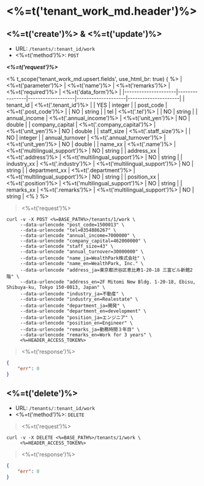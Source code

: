 # <%=t('tenant_work_md.header')%>

## <%=t('create')%> & <%=t('update')%>

- URL: `/tenants/:tenant_id/work`
- <%=t('method')%>: `POST`

***<%=t('request')%>***

<% t_scope('tenant_work_md.upsert.fields', use_html_br: true) { %>
| <%=t('parameter')%> | <%=t('name')%> | <%=t('remarks')%> | <%=t('required')%> | <%=t('data_form')%> |
|---------------------|----------------|-------------------|--------------------|---------------------|
| tenant_id | <%=t('.tenant_id')%> | | YES | integer |
| post_code | <%=t('.post_code')%> | | NO | string |
| tel | <%=t('.tel')%> | | NO | string |
| annual_income | <%=t('.annual_income')%> | <%=t('unit_yen')%> | NO | double |
| company_capital | <%=t('.company_capital')%> | <%=t('unit_yen')%> | NO | double |
| staff_size | <%=t('.staff_size')%> | | NO | integer |
| annual_turnover | <%=t('.annual_turnover')%> | <%=t('unit_yen')%> | NO | double |
| name_xx | <%=t('.name')%> | <%=t('multilingual_support')%> | NO | string |
| address_xx | <%=t('.address')%> | <%=t('multilingual_support')%> | NO | string |
| industry_xx | <%=t('.industry')%> | <%=t('multilingual_support')%> | NO | string |
| department_xx | <%=t('.department')%> | <%=t('multilingual_support')%> | NO | string |
| position_xx | <%=t('.position')%> | <%=t('multilingual_support')%> | NO | string |
| remarks_xx | <%=t('.remarks')%> | <%=t('multilingual_support')%> | NO | string |
<% } %>

> <%=t('request')%>

```shell
curl -v -X POST <%=BASE_PATH%>/tenants/1/work \
     --data-urlencode "post_code=1500013" \
     --data-urlencode "tel=0354886267" \
     --data-urlencode "annual_income=7000000" \
     --data-urlencode "company_capital=462000000" \
     --data-urlencode "staff_size=43" \
     --data-urlencode "annual_turnover=30000000" \
     --data-urlencode "name_ja=WealthPark株式会社" \
     --data-urlencode "name_en=WealthPark, Inc." \
     --data-urlencode "address_ja=東京都渋谷区恵比寿1-20-18 三富ビル新館2階" \
     --data-urlencode "address_en=2F Mitomi New Bldg. 1-20-18, Ebisu, Shibuya-ku, Tokyo 150-0013, Japan" \
     --data-urlencode "industry_ja=不動産" \
     --data-urlencode "industry_en=Realestate" \
     --data-urlencode "department_ja=開発" \
     --data-urlencode "department_en=development" \
     --data-urlencode "position_ja=エンジニア" \
     --data-urlencode "position_en=Engineer" \
     --data-urlencode "remarks_ja=勤務時間３年目" \
     --data-urlencode "remarks_en=Work for 3 years" \
     <%=HEADER_ACCESS_TOKEN%>
```

> <%=t('response')%>

```json
{
    "err": 0
}
```

## <%=t('delete')%>

- URL: `/tenants/:tenant_id/work`
- <%=t('method')%>: `DELETE`

> <%=t('request')%>

```shell
curl -v -X DELETE <%=BASE_PATH%>/tenants/1/work \
     <%=HEADER_ACCESS_TOKEN%>
```

> <%=t('response')%>

```json
{
    "err": 0
}
